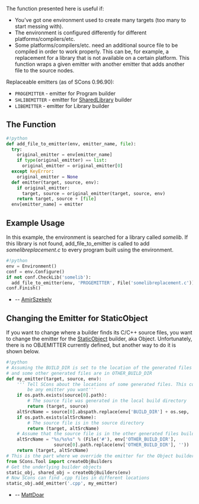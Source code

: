 The function presented here is useful if: 

* You've got one environment used to create many targets (too many to start messing with). 
* The environment is configured differently for different platforms/compilers/etc. 
* Some platforms/compilers/etc. need an additional source file to be compiled in order to work properly. This can be, for example, a replacement for a library that is not available on a certain platform. 
This function wraps a given emitter with another emitter that adds another file to the source nodes. 

Replaceable emitters (as of SCons 0.96.90): 

* `PROGEMITTER` - emitter for Program builder 
* `SHLIBEMITTER` - emitter for [SharedLibrary](SharedLibrary) builder 
* `LIBEMITTER` - emitter for Library builder 

## The Function


```python
#!python
def add_file_to_emitter(env, emitter_name, file):
  try:
    original_emitter = env[emitter_name]
    if type(original_emitter) == list:
      original_emitter = original_emitter[0]
  except KeyError:
    original_emitter = None
  def emitter(target, source, env):
    if original_emitter:
      target, source = original_emitter(target, source, env)
    return target, source + [file]
  env[emitter_name] = emitter
```

## Example Usage

In this example, the environment is searched for a library called _somelib_. If this library is not found, add_file_to_emitter is called to add _somelibreplacement.c_ to every program built using the environment. 


```python
#!python
env = Environment()
conf = env.Configure()
if not conf.CheckLib('somelib'):
  add_file_to_emitter(env, 'PROGEMITTER', File('somelibreplacement.c'))
conf.Finish()
```
* -- [AmirSzekely](AmirSzekely) 

## Changing the Emitter for StaticObject

If you want to change where a builder finds its C/C++ source files, you want to change the emitter for the [StaticObject](StaticObject) builder, aka Object. Unfortunately, there is no OBJEMITTER currently defined, but another way to do it is shown below. 
```python
#!python
# Assuming the BUILD_DIR is set to the location of the generated files
# and some other generated files are in OTHER_BUILD_DIR
def my_emitter(target, source, env):
    ''' Tell SCons about the locations of some generated files. This could
        be any emitter you want'''
    if os.path.exists(source[0].path):
        # The source file was generated in the local build directory
        return (target, source)
    altSrcName = source[0].abspath.replace(env['BUILD_DIR'] + os.sep, '')
    if os.path.exists(altSrcName):
        # The source file is in the source directory
        return (target, altSrcName)
    # Assume that the source file is in the other generated files build directory
    altSrcName = "%s/%s%s" % (File('#'), env['OTHER_BUILD_DIR'],
                  source[0].path.replace(env['OTHER_BUILD_DIR'], ''))
    return (target, altSrcName)
# This is the part where we override the emitter for the Object builder
from SCons.Tool import createObjBuilders
# Get the underlying builder objects
static_obj, shared_obj = createObjBuilders(env)
# Now SCons can find .cpp files in different locations
static_obj.add_emitter('.cpp', my_emitter)
```
* -- [MattDoar](MattDoar) 